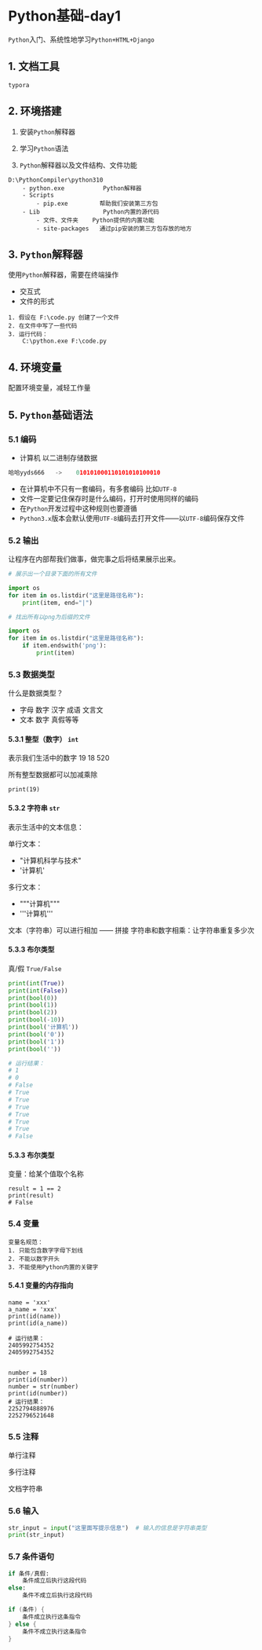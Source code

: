 # Python基础-day1

`Python`入门、系统性地学习`Python+HTML+Django`

## 1. 文档工具

`typora`

## 2. 环境搭建

1.   安装`Python`解释器

2.   学习`Python`语法
3.   `Python`解释器以及文件结构、文件功能

```
D:\PythonCompiler\python310
	- python.exe           Python解释器
	- Scripts              
		- pip.exe         帮助我们安装第三方包
	- Lib                  Python内置的源代码
		- 文件、文件夹    Python提供的内置功能
		- site-packages   通过pip安装的第三方包存放的地方
```

## 3. `Python`解释器

使用`Python`解释器，需要在终端操作

-   交互式
-   文件的形式

```
1. 假设在 F:\code.py 创建了一个文件
2. 在文件中写了一些代码
3. 运行代码：
	C:\python.exe F:\code.py
```

## 4. 环境变量

配置环境变量，减轻工作量

## 5. `Python`基础语法

### 5.1 编码

-   计算机 以二进制存储数据

```python
哈哈yyds666   ->    010101000110101010100010
```

-   在计算机中不只有一套编码，有多套编码 比如`UTF-8`
-   文件一定要记住保存时是什么编码，打开时使用同样的编码
-   在`Python`开发过程中这种规则也要遵循
-   `Python3.x`版本会默认使用`UTF-8`编码去打开文件——以`UTF-8`编码保存文件

### 5.2 输出

让程序在内部帮我们做事，做完事之后将结果展示出来。

```python
# 展示出一个目录下面的所有文件

import os
for item in os.listdir("这里是路径名称"):
    print(item, end="|")

```

```python
# 找出所有以png为后缀的文件

import os
for item in os.listdir("这里是路径名称"):
    if item.endswith('png'):
        print(item)
```

### 5.3 数据类型

什么是数据类型？

-   字母 数字 汉字 成语 文言文
-   文本 数字 真假等等

#### 5.3.1 整型（数字） `int`

表示我们生活中的数字 19 18 520

所有整型数据都可以加减乘除

```
print(19)
```

#### 5.3.2 字符串 `str`

表示生活中的文本信息：

单行文本：
- "计算机科学与技术"
- '计算机'

多行文本：
- """计算机"""
- '''计算机'''

文本（字符串）可以进行相加 —— 拼接
字符串和数字相乘：让字符串重复多少次

#### 5.3.3 布尔类型

真/假
`True/False`

```python
print(int(True))
print(int(False))
print(bool(0))
print(bool(1))
print(bool(2))
print(bool(-10))
print(bool('计算机'))
print(bool('0'))
print(bool('1'))
print(bool(''))

# 运行结果：
# 1
# 0
# False
# True
# True
# True
# True
# True
# True
# False
```

#### 5.3.3 布尔类型

变量：给某个值取个名称

```
result = 1 == 2
print(result)
# False
```

### 5.4 变量

```
变量名规范：
1. 只能包含数字字母下划线
2. 不能以数字开头
3. 不能使用Python内置的关键字
```

#### 5.4.1 变量的内存指向

```
name = 'xxx'
a_name = 'xxx'
print(id(name))
print(id(a_name))

# 运行结果：
2405992754352
2405992754352


number = 18
print(id(number))
number = str(number)
print(id(number))
# 运行结果：
2252794888976
2252796521648
```

### 5.5 注释

单行注释

多行注释

文档字符串

### 5.6 输入

```python
str_input = input("这里面写提示信息")  # 输入的信息是字符串类型
print(str_input)
```

### 5.7 条件语句

```python
if 条件/真假:
    条件成立后执行这段代码
else:
    条件不成立后执行这段代码
```

```c
if (条件) {
	条件成立执行这条指令
} else {
	条件不成立执行这条指令
}
```



















































































